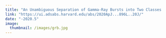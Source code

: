 ```yaml
---
title: "An Unambiguous Separation of Gamma-Ray Bursts into Two Classes from Prompt Emission Alone"
link: "https://ui.adsabs.harvard.edu/abs/2020ApJ...896L..20J/"
date: "-2020.5"
image: 
  thumbnail: /images/grb.jpg
---
```


